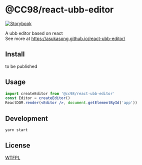 # @CC98/react-ubb-editor

[![Storybook](https://github.com/storybooks/press/blob/master/badges/storybook.svg)](https://asukasong.github.io/react-ubb-editor/)

A ubb editor based on react
<br />
See more at https://asukasong.github.io/react-ubb-editor/

## Install

to be published

## Usage

```jsx
import createEditor from '@cc98/react-ubb-editor'
const Editor = createEditor()
ReactDOM.render(<Editor />, document.getElementById('app'))
```

## Development

```bash
yarn start
```

## License

[WTFPL](http://www.wtfpl.net/ "WTFPL LICENSE")
